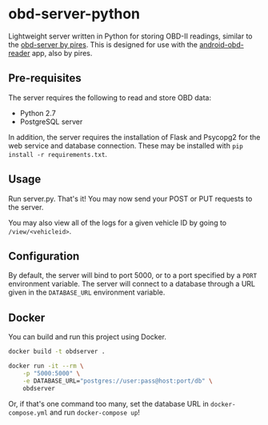 # obd-server-python
Lightweight server written in Python for storing OBD-II readings, similar to the [obd-server by pires](https://github.com/pires/obd-server).  This is designed for use with the [android-obd-reader](https://github.com/pires/android-obd-reader) app, also by pires.

## Pre-requisites
The server requires the following to read and store OBD data:
* Python 2.7
* PostgreSQL server

In addition, the server requires the installation of Flask and Psycopg2 for the web service and database connection.  These may be installed with `pip install -r requirements.txt`.

## Usage
Run server.py.  That's it!  You may now send your POST or PUT requests to the server.

You may also view all of the logs for a given vehicle ID by going to `/view/<vehicleid>`.

## Configuration
By default, the server will bind to port 5000, or to a port specified by a `PORT` environment variable.
The server will connect to a database through a URL given in the `DATABASE_URL` environment variable.

## Docker
You can build and run this project using Docker.
```sh
docker build -t obdserver .

docker run -it --rm \
    -p "5000:5000" \
    -e DATABASE_URL="postgres://user:pass@host:port/db" \
    obdserver
```

Or, if that's one command too many, set the database URL in `docker-compose.yml` and 
run `docker-compose up`!
